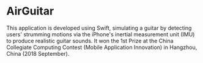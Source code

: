 # AirGuitar
This application is developed using Swift, simulating a guitar by detecting users' strumming motions via the iPhone's inertial measurement unit (IMU) to produce realistic guitar sounds. It won the 1st Prize at the China Collegiate Computing Contest (Mobile Application Innovation) in Hangzhou, China (2018 September).

